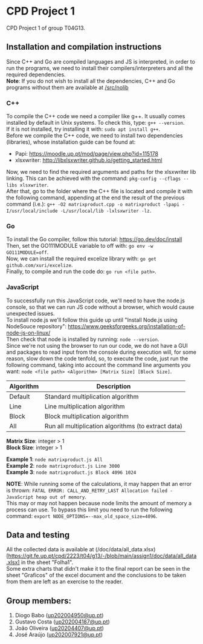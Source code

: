 # CPD Project 1

CPD Project 1 of group T04G13.

## Installation and compilation instructions

Since C++ and Go are compiled languages and JS is interpreted, in order to run the programs, we need to install their compilers/interpreters and all the required dependencies. <br>
**Note**: If you do not wish to install all the dependencies, C++ and Go programs without them are available at [/src/nolib](https://git.fe.up.pt/cpd/2223/t04/g13/-/tree/main/assign1/src/nolib)

### C++
To compile the C++ code we need a compiler like g++. It usually comes installed by default in Unix systems. To check this, type: `g++ --version`. <br>
If it is not installed, try installing it with: `sudo apt install g++`. <br>
Before we compile the C++ code, we need to install two dependencies (libraries), whose installation guide can be found at:
- Papi: https://moodle.up.pt/mod/page/view.php?id=115178
- xlsxwriter: http://libxlsxwriter.github.io/getting_started.html

Now, we need to find the required arguments and paths for the xlsxwriter lib linking. This can be achieved with the command: `pkg-config --cflags --libs xlsxwriter`. <br>
After that, go to the folder where the C++ file is located and compile it with the following command, appending at the end the result of the previous command (i.e.): `g++ -O2 matrixproduct.cpp -o matrixproduct -lpapi -I/usr/local/include -L/usr/local/lib -lxlsxwriter -lz`.

### Go
To install the Go compiler, follow this tutorial: https://go.dev/doc/install <br>
Then, set the GO111MODULE variable to off with: `go env -w GO111MODULE=off`. <br>
Now, we can install the required excelize library with: `go get github.com/xuri/excelize`. <br>
Finally, to compile and run the code do: `go run <file path>`.

### JavaScript
To successfully run this JavaScript code, we'll need to have the node.js console, so that we can run JS code without a browser, which would cause unexpected issues. <br>
To install node.js we'll follow this guide up until "Install Node.js using NodeSouce repository": https://www.geeksforgeeks.org/installation-of-node-js-on-linux/ <br>
Then check that node is installed by running: `node --version`. <br>
Since we're not using the browser to run our code, we do not have a GUI and packages to read input from the console during execution will, for some reason, slow down the code tenfold, so, to execute the code, just run the following command, taking into account the command line arguments you want: `node <file path> <Algorithm> [Matrix Size] [Block Size]`.

| Algorithm | Description | 
| --- | --- |
| Default | Standard multiplication algorithm |
| Line | Line multiplication algorithm |
| Block | Block multiplication algorithm |
| All | Run all multiplication algorithms (to extract data) |


**Matrix Size**: integer > 1 <br>
**Block Size**: integer > 1

**Example 1**: `node matrixproduct.js All` <br>
**Example 2**: `node matrixproduct.js Line 3000` <br>
**Example 3**: `node matrixproduct.js Block 4096 1024` <br>


**NOTE**: While running some of the calculations, it may happen that an error is thrown: `FATAL ERROR: CALL_AND_RETRY_LAST Allocation failed - JavaScript heap out of memory`. <br>
This may or may not happen because node limits the amount of memory a process can use. To bypass this limit you need to run the following command: `export NODE_OPTIONS=--max_old_space_size=4096`.

## Data and testing

All the collected data is available at (/doc/data/all_data.xlsx)[https://git.fe.up.pt/cpd/2223/t04/g13/-/blob/main/assign1/doc/data/all_data.xlsx] in the sheet "Folha1". <br>
Some extra charts that didn't make it to the final report can be seen in the sheet "Graficos" of the excel document and the conclusions to be taken from them are left as an exercise to the reader.

## Group members:

1. Diogo Babo (up202004950@up.pt)
2. Gustavo Costa (up202004187@up.pt)
3. João Oliveira (up20204407@up.pt)
4. José Araújo (up202007921@up.pt)
